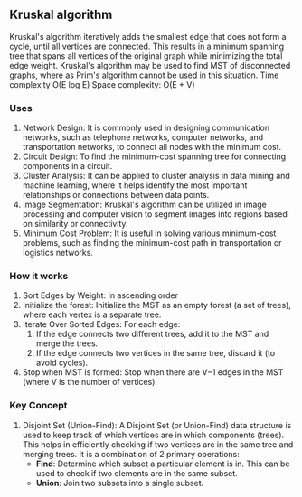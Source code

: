 ## Kruskal algorithm
Kruskal's algorithm iteratively adds the smallest edge that does not form a cycle, until all vertices are connected. This results in a minimum spanning tree that spans all vertices of the original graph while minimizing the total edge weight.
Kruskal's algorithm may be used to find MST of disconnected graphs, where as Prim's algorithm cannot be used in this situation.
Time complexity     O(E log E)
Space complexity:   O(E + V)

### Uses
1. Network Design: It is commonly used in designing communication networks, such as telephone networks, computer networks, and transportation networks, to connect all nodes with the minimum cost.
2. Circuit Design: To find the minimum-cost spanning tree for connecting components in a circuit.
3. Cluster Analysis: It can be applied to cluster analysis in data mining and machine learning, where it helps identify the most important relationships or connections between data points.
4. Image Segmentation: Kruskal's algorithm can be utilized in image processing and computer vision to segment images into regions based on similarity or connectivity.
5. Minimum Cost Problem: It is useful in solving various minimum-cost problems, such as finding the minimum-cost path in transportation or logistics networks.

### How it works
1. Sort Edges by Weight: In ascending order
2. Initialize the forest: Initialize the MST as an empty forest (a set of trees), where each vertex is a separate tree.
3. Iterate Over Sorted Edges: For each edge:
   1. If the edge connects two different trees, add it to the MST and merge the trees.
   2. If the edge connects two vertices in the same tree, discard it (to avoid cycles).
4. Stop when MST is formed: Stop when there are V−1 edges in the MST (where V is the number of vertices).

### Key Concept
1. Disjoint Set (Union-Find):
A Disjoint Set (or Union-Find) data structure is used to keep track of which vertices are in which components (trees). This helps in efficiently checking if two vertices are in the same tree and merging trees. It is a combination of 2 primary operations:
   - <b>Find</b>: Determine which subset a particular element is in. This can be used to check if two elements are in the same subset.
   - <b>Union</b>: Join two subsets into a single subset.